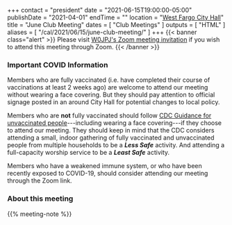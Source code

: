 +++
contact = "president"
date = "2021-06-15T19:00:00-05:00"
publishDate = "2021-04-01"
endTime = ""
location = "[West Fargo City Hall](/places/west-fargo-city-hall/)"
title = "June Club Meeting"
dates = [ "Club Meetings" ]
outputs = [ "HTML" ]
aliases = [ "/cal/2021/06/15/june-club-meeting/" ]
+++
{{< banner class="alert" >}}
Please visit
[W0JPJ's Zoom meeting invitation](https://lists.rrra.org/pipermail/announce/2021-June/000575.html)
if you wish to attend this meeting through Zoom.
{{< /banner >}}

### Important COVID Information

Members who are fully vaccinated (i.e. have completed their course of
vaccinations at least 2 weeks ago) are welcome to attend our meeting without
wearing a face covering. But they should pay attention to official signage
posted in an around City Hall for potential changes to local policy.

Members who are **not** fully vaccinated should follow
[CDC Guidance for unvaccinated people](https://www.cdc.gov/coronavirus/2019-ncov/prevent-getting-sick/prevention.html)---including
wearing a face covering---if they choose to attend our meeting. They
should keep in mind that the CDC considers attending a small, indoor gathering
of fully vaccinated and unvaccinated people from multiple households to be a
***Less Safe*** activity.  And attending a full-capacity worship service to be
a ***Least Safe*** activity. 

Members who have a weakened immune system, or who have been recently exposed to
COVID-19, should consider attending our meeting through the Zoom link.

### About this meeting

{{% meeting-note %}}
